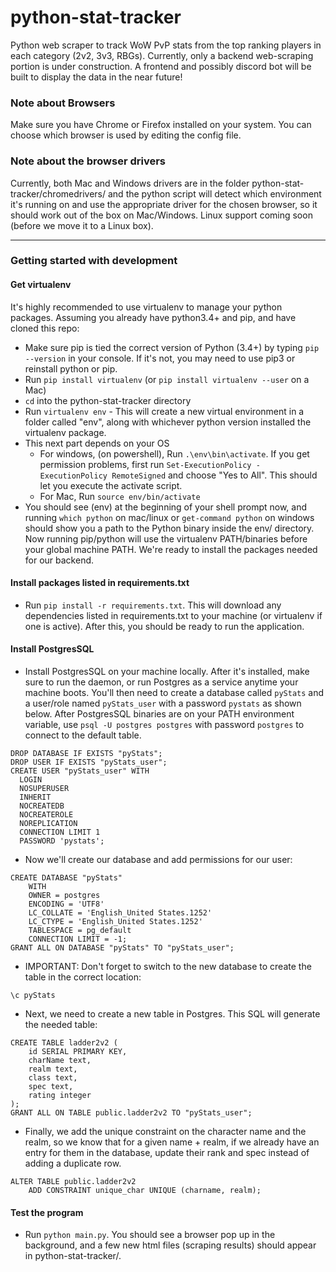 # python-stat-tracker
Python web scraper to track WoW PvP stats from the top ranking players in each category (2v2, 3v3, RBGs). Currently, only a backend web-scraping portion is under construction. A frontend and possibly discord bot will be built to display the data in the near future!

### Note about Browsers
Make sure you have Chrome or Firefox installed on your system. You can choose which browser is used by editing the config file. 

### Note about the browser drivers
Currently, both Mac and Windows drivers are in the folder python-stat-tracker/chromedrivers/ and the python script will detect which environment it's running on and use the appropriate driver for the chosen browser, so it should work out of the box on Mac/Windows. Linux support coming soon (before we move it to a Linux box).

---

### Getting started with development

#### Get virtualenv
It's highly recommended to use virtualenv to manage your python packages. Assuming you already have python3.4+ and pip, and have cloned this repo:
- Make sure pip is tied the correct version of Python (3.4+) by typing `pip --version` in your console. If it's not, you may need to use pip3 or reinstall python or pip.
- Run `pip install virtualenv` (or `pip install virtualenv --user` on a Mac)
- `cd` into the python-stat-tracker directory
- Run `virtualenv env` - This will create a new virtual environment in a folder called "env", along with whichever python version installed the virtualenv package. 
- This next part depends on your OS
  - For windows, (on powershell), Run `.\env\bin\activate`. If you get permission problems, first run `Set-ExecutionPolicy -ExecutionPolicy RemoteSigned` and choose "Yes to All". This should let you execute the activate script.
  - For Mac, Run `source env/bin/activate`
- You should see (env) at the beginning of your shell prompt now, and running `which python` on mac/linux or `get-command python` on windows should show you a path to the Python binary inside the env/ directory. Now running pip/python will use the virtualenv PATH/binaries before your global machine PATH. We're ready to install the packages needed for our backend.

#### Install packages listed in requirements.txt
- Run `pip install -r requirements.txt`. This will download any dependencies listed in requirements.txt to your machine (or virtualenv if one is active). After this, you should be ready to run the application.

#### Install PostgresSQL
- Install PostgresSQL on your machine locally. After it's installed, make sure to run the daemon, or run Postgres as a service anytime your machine boots. You'll then need to create a database called `pyStats` and a user/role named `pyStats_user` with a password `pystats` as shown below. After PostgresSQL binaries are on your PATH environment variable, use `psql -U postgres postgres` with password `postgres` to connect to the default table. 
```
DROP DATABASE IF EXISTS "pyStats";
DROP USER IF EXISTS "pyStats_user";
CREATE USER "pyStats_user" WITH
  LOGIN
  NOSUPERUSER
  INHERIT
  NOCREATEDB
  NOCREATEROLE
  NOREPLICATION
  CONNECTION LIMIT 1
  PASSWORD 'pystats';
```
- Now we'll create our database and add permissions for our user:
```
CREATE DATABASE "pyStats"
    WITH 
    OWNER = postgres
    ENCODING = 'UTF8'
    LC_COLLATE = 'English_United States.1252'
    LC_CTYPE = 'English_United States.1252'
    TABLESPACE = pg_default
    CONNECTION LIMIT = -1;
GRANT ALL ON DATABASE "pyStats" TO "pyStats_user";
```
- IMPORTANT: Don't forget to switch to the new database to create the table in the correct location:
```
\c pyStats
```
- Next, we need to create a new table in Postgres. This SQL will generate the needed table:
```
CREATE TABLE ladder2v2 (
    id SERIAL PRIMARY KEY,
    charName text,
    realm text,
    class text,
    spec text,
    rating integer
);
GRANT ALL ON TABLE public.ladder2v2 TO "pyStats_user";
```
- Finally, we add the unique constraint on the character name and the realm, so we know that for a given name + realm, if we already have an entry for them in the database, update their rank and spec instead of adding a duplicate row. 
```
ALTER TABLE public.ladder2v2
    ADD CONSTRAINT unique_char UNIQUE (charname, realm);
```


#### Test the program
- Run `python main.py`. You should see a browser pop up in the background, and a few new html files (scraping results) should appear in python-stat-tracker/.

